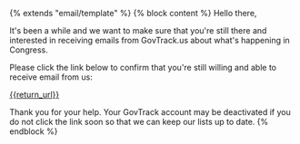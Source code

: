 {% extends "email/template" %}
{% block content %}
Hello there,

It's been a while and we want to make sure that you're still there and interested in receiving emails from GovTrack.us about what's happening in Congress.

Please click the link below to confirm that you're still willing and able to receive email from us:

[{{return_url}}]({{return_url}})

Thank you for your help. Your GovTrack account may be deactivated if you do not click the link soon so that we can keep our lists up to date.
{% endblock %}

